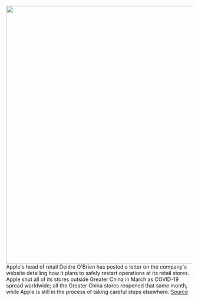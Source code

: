 <img src='https://cdn.vox-cdn.com/thumbor/CnZ9r-hahsEmrqMIDzGCI-zVl6c=/0x0:2040x1360/1200x800/filters:focal(857x517:1183x843)/cdn.vox-cdn.com/uploads/chorus_image/image/66809428/akrales_190919_3670_0213.0.jpg' width='700px' /><br/>
Apple's head of retail Deidre O'Brien has posted a letter on the company's website detailing how it plans to safely restart operations at its retail stores. Apple shut all of its stores outside Greater China in March as COVID-19 spread worldwide; all the Greater China stores reopened that same month, while Apple is still in the process of taking careful steps elsewhere.
<a href='https://www.theverge.com/2020/5/17/21261921/apple-stores-reopening-plans-us-locations'> Source <a/>